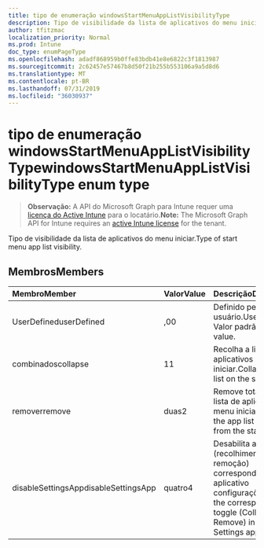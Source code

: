 ```yaml
---
title: tipo de enumeração windowsStartMenuAppListVisibilityType
description: Tipo de visibilidade da lista de aplicativos do menu iniciar.
author: tfitzmac
localization_priority: Normal
ms.prod: Intune
doc_type: enumPageType
ms.openlocfilehash: adadf868959b0ffe83bdb41e8e6822c3f1813987
ms.sourcegitcommit: 2c62457e57467b8d50f21b255b553106a9a5d8d6
ms.translationtype: MT
ms.contentlocale: pt-BR
ms.lasthandoff: 07/31/2019
ms.locfileid: "36030937"
---
```

# <a name="windowsstartmenuapplistvisibilitytype-enum-type"></a><span data-ttu-id="ae9b8-103">tipo de enumeração windowsStartMenuAppListVisibilityType</span><span class="sxs-lookup"><span data-stu-id="ae9b8-103">windowsStartMenuAppListVisibilityType enum type</span></span>

> <span data-ttu-id="ae9b8-104">**Observação:** A API do Microsoft Graph para Intune requer uma [licença do Active Intune](https://go.microsoft.com/fwlink/?linkid=839381) para o locatário.</span><span class="sxs-lookup"><span data-stu-id="ae9b8-104">**Note:** The Microsoft Graph API for Intune requires an [active Intune license](https://go.microsoft.com/fwlink/?linkid=839381) for the tenant.</span></span>

<span data-ttu-id="ae9b8-105">Tipo de visibilidade da lista de aplicativos do menu iniciar.</span><span class="sxs-lookup"><span data-stu-id="ae9b8-105">Type of start menu app list visibility.</span></span>

## <a name="members"></a><span data-ttu-id="ae9b8-106">Membros</span><span class="sxs-lookup"><span data-stu-id="ae9b8-106">Members</span></span>
|<span data-ttu-id="ae9b8-107">Membro</span><span class="sxs-lookup"><span data-stu-id="ae9b8-107">Member</span></span>|<span data-ttu-id="ae9b8-108">Valor</span><span class="sxs-lookup"><span data-stu-id="ae9b8-108">Value</span></span>|<span data-ttu-id="ae9b8-109">Descrição</span><span class="sxs-lookup"><span data-stu-id="ae9b8-109">Description</span></span>|
|:---|:---|:---|
|<span data-ttu-id="ae9b8-110">UserDefined</span><span class="sxs-lookup"><span data-stu-id="ae9b8-110">userDefined</span></span>|<span data-ttu-id="ae9b8-111">,0</span><span class="sxs-lookup"><span data-stu-id="ae9b8-111">0</span></span>|<span data-ttu-id="ae9b8-112">Definido pelo usuário.</span><span class="sxs-lookup"><span data-stu-id="ae9b8-112">User defined.</span></span> <span data-ttu-id="ae9b8-113">Valor padrão.</span><span class="sxs-lookup"><span data-stu-id="ae9b8-113">Default value.</span></span>|
|<span data-ttu-id="ae9b8-114">combinados</span><span class="sxs-lookup"><span data-stu-id="ae9b8-114">collapse</span></span>|<span data-ttu-id="ae9b8-115">1</span><span class="sxs-lookup"><span data-stu-id="ae9b8-115">1</span></span>|<span data-ttu-id="ae9b8-116">Recolha a lista de aplicativos no menu iniciar.</span><span class="sxs-lookup"><span data-stu-id="ae9b8-116">Collapse the app list on the start menu.</span></span>|
|<span data-ttu-id="ae9b8-117">remover</span><span class="sxs-lookup"><span data-stu-id="ae9b8-117">remove</span></span>|<span data-ttu-id="ae9b8-118">duas</span><span class="sxs-lookup"><span data-stu-id="ae9b8-118">2</span></span>|<span data-ttu-id="ae9b8-119">Remove totalmente a lista de aplicativos do menu iniciar.</span><span class="sxs-lookup"><span data-stu-id="ae9b8-119">Removes the app list entirely from the start menu.</span></span>|
|<span data-ttu-id="ae9b8-120">disableSettingsApp</span><span class="sxs-lookup"><span data-stu-id="ae9b8-120">disableSettingsApp</span></span>|<span data-ttu-id="ae9b8-121">quatro</span><span class="sxs-lookup"><span data-stu-id="ae9b8-121">4</span></span>|<span data-ttu-id="ae9b8-122">Desabilita a alternância (recolhimento ou remoção) correspondente no aplicativo configurações.</span><span class="sxs-lookup"><span data-stu-id="ae9b8-122">Disables the corresponding toggle (Collapse or Remove) in the Settings app.</span></span>|



